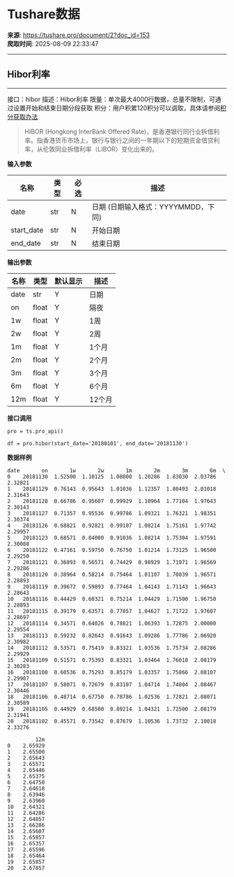# Tushare数据

**来源**: https://tushare.pro/document/2?doc_id=153  
**爬取时间**: 2025-08-09 22:33:47

---

## Hibor利率

---

接口：hibor
描述：Hibor利率
限量：单次最大4000行数据，总量不限制，可通过设置开始和结束日期分段获取
积分：用户积累120积分可以调取，具体请参阅[积分获取办法](https://tushare.pro/document/1?doc_id=13)

> HIBOR (Hongkong InterBank Offered Rate)，是香港银行同行业拆借利率。指香港货币市场上，银行与银行之间的一年期以下的短期资金借贷利率，从伦敦同业拆借利率（LIBOR）变化出来的。

**输入参数**

| 名称 | 类型 | 必选 | 描述 |
| --- | --- | --- | --- |
| date | str | N | 日期 (日期输入格式：YYYYMMDD，下同) |
| start\_date | str | N | 开始日期 |
| end\_date | str | N | 结束日期 |

**输出参数**

| 名称 | 类型 | 默认显示 | 描述 |
| --- | --- | --- | --- |
| date | str | Y | 日期 |
| on | float | Y | 隔夜 |
| 1w | float | Y | 1周 |
| 2w | float | Y | 2周 |
| 1m | float | Y | 1个月 |
| 2m | float | Y | 2个月 |
| 3m | float | Y | 3个月 |
| 6m | float | Y | 6个月 |
| 12m | float | Y | 12个月 |

**接口调用**

```
pro = ts.pro_api()

df = pro.hibor(start_date='20180101', end_date='20181130')
```

**数据样例**

```
date       on       1w       2w       1m       2m       3m       6m  \
0    20181130  1.52500  1.10125  1.08000  1.20286  1.83030  2.03786  2.32821
1    20181129  0.76143  0.95643  1.01036  1.12357  1.80493  2.01018  2.31643
2    20181128  0.66786  0.95607  0.99929  1.10964  1.77104  1.97643  2.30143
3    20181127  0.71357  0.95536  0.99786  1.09321  1.76321  1.98351  2.30374
4    20181126  0.68821  0.92821  0.99107  1.08214  1.75161  1.97742  2.29957
5    20181123  0.68571  0.84000  0.91036  1.08214  1.75304  1.97591  2.30088
6    20181122  0.47161  0.59750  0.76750  1.01214  1.73125  1.96500  2.29250
7    20181121  0.36893  0.56571  0.74429  0.98929  1.71071  1.96569  2.29286
8    20181120  0.38964  0.58214  0.75464  1.01107  1.70839  1.96571  2.28893
9    20181119  0.39672  0.59893  0.77464  1.04143  1.71143  1.96643  2.28643
10   20181116  0.44429  0.60321  0.75214  1.04429  1.71500  1.96750  2.28893
11   20181115  0.39179  0.63571  0.77857  1.04627  1.71722  1.97607  2.28697
12   20181114  0.34571  0.64026  0.78821  1.06393  1.72875  2.00000  2.29554
13   20181113  0.59232  0.82643  0.91643  1.09286  1.77786  2.06920  2.30982
14   20181112  0.53571  0.75419  0.83321  1.03536  1.75734  2.08286  2.29929
15   20181109  0.51571  0.75393  0.83321  1.03464  1.76018  2.08179  2.30283
16   20181108  0.60536  0.75293  0.85179  1.03357  1.75866  2.08107  2.29907
17   20181107  0.58071  0.72679  0.83107  1.04714  1.74804  2.08467  2.30446
18   20181106  0.48714  0.67750  0.78786  1.02536  1.72821  2.08071  2.30589
19   20181105  0.44929  0.68500  0.80214  1.04321  1.72500  2.08179  2.31941
20   20181102  0.45571  0.73542  0.87679  1.10536  1.73732  2.10018  2.33276

         12m
0    2.65929
1    2.65500
2    2.65643
3    2.65571
4    2.65446
5    2.65375
6    2.64750
7    2.64618
8    2.63946
9    2.63960
10   2.64321
11   2.64286
12   2.64857
13   2.66286
14   2.65607
15   2.65857
16   2.65357
17   2.65596
18   2.65464
19   2.65857
20   2.67857
```
